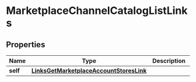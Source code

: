 
# MarketplaceChannelCatalogListLinks

## Properties
Name | Type | Description | Notes
------------ | ------------- | ------------- | -------------
**self** | [**LinksGetMarketplaceAccountStoresLink**](LinksGetMarketplaceAccountStoresLink.md) |  | 



